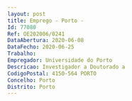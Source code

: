 ```yaml
--- 
layout: post
title: Emprego - Porto - 
Id: 77080
Ref: OE202006/0241
DataAbertura: 2020-06-08
DataFecho: 2020-06-25
Trabalho: 
Empregador: Universidade do Porto
Descricao: Investigador a Doutorado a
CodigoPostal: 4150-564 PORTO
Concelho: Porto
Distrito: Porto
--- 
```

